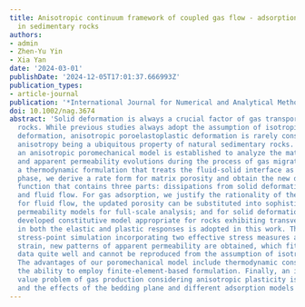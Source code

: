 ```yaml
---
title: Anisotropic continuum framework of coupled gas flow - adsorption - deformation
  in sedimentary rocks
authors:
- admin
- Zhen-Yu Yin
- Xia Yan
date: '2024-03-01'
publishDate: '2024-12-05T17:01:37.666993Z'
publication_types:
- article-journal
publication: '*International Journal for Numerical and Analytical Methods in Geomechanics*'
doi: 10.1002/nag.3674
abstract: 'Solid deformation is always a crucial factor of gas transport in sedimentary
  rocks. While previous studies always adopt the assumption of isotropic poroelastic
  deformation, anisotropic poroelastoplastic deformation is rarely considered, despite
  anisotropy being a ubiquitous property of natural sedimentary rocks. In this work,
  an anisotropic poromechanical model is established to analyze the matrix porosity
  and apparent permeability evolutions during the process of gas migration. Using
  a thermodynamic formulation that treats the fluid-solid interface as an independent
  phase, we derive a rate form for matrix porosity and obtain the new dissipation
  function that contains three parts: dissipations from solid deformation, gas adsorption,
  and fluid flow. For gas adsorption, we justify the rationality of the adopted model;
  for fluid flow, the updated porosity can be substituted into sophisticated apparent
  permeability models for full-scale analysis; and for solid deformation, a recently
  developed constitutive model appropriate for rocks exhibiting transverse isotropy
  in both the elastic and plastic responses is adopted in this work. Through the novel
  stress-point simulation incorporating two effective stress measures and adsorption
  strain, new patterns of apparent permeability are obtained, which fit the experimental
  data quite well and cannot be reproduced from the assumption of isotropic poroelasticity.
  The advantages of our poromechanical model include thermodynamic consistency and
  the ability to employ finite-element-based formulation. Finally, an initial-boundary
  value problem of gas production considering anisotropic plasticity is conducted,
  and the effects of the bedding plane and different adsorption models are highlighted.'
---
```

